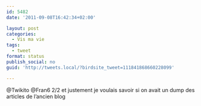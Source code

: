 ```yaml
---
id: 5482
date: '2011-09-08T16:42:34+02:00'

layout: post
categories:
  - Vis ma vie
tags:
  - tweet
format: status
publish_social: no
guid: 'http://tweets.local/?birdsite_tweet=111841868660228099'

---
```


@Twikito @Fran6 2/2 et justement je voulais savoir si on avait un dump des articles de l’ancien blog